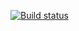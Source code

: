[![Build status](https://ci.appveyor.com/api/projects/status/r8q0iegq8137816d/branch/main?svg=true)](https://ci.appveyor.com/project/katerina331/java-aqa-55-dz-2-bdd/branch/main)